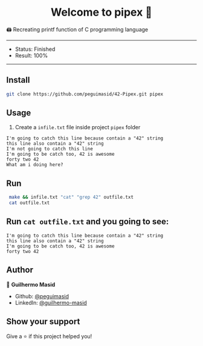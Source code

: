 <h1 align="center">Welcome to pipex 👋</h1>
<p>🖨 Recreating printf function of C programming language

---

- Status: Finished
- Result: 100%

---

## Install

```sh
git clone https://github.com/peguimasid/42-Pipex.git pipex
```

## Usage

1. Create a `infile.txt` file inside project `pipex` folder

```
I'm going to catch this line because contain a "42" string
this line also contain a "42" string
I'm not going to catch this line
I'm going to be catch too, 42 is awesome
forty two 42
What am i doing here?
```

## Run

```sh
 make && infile.txt "cat" "grep 42" outfile.txt
 cat outfile.txt
```

## Run `cat outfile.txt` and you going to see:

```
I'm going to catch this line because contain a "42" string
this line also contain a "42" string
I'm going to be catch too, 42 is awesome
forty two 42
```

## Author

👤 **Guilhermo Masid**

- Github: [@peguimasid](https://github.com/peguimasid)
- LinkedIn: [@guilhermo-masid](https://linkedin.com/in/guilhermo-masid-494677b8)

## Show your support

Give a ⭐️ if this project helped you!
